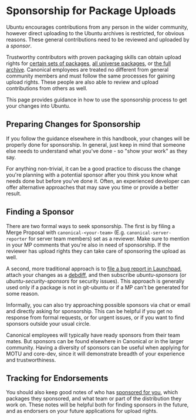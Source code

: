 Sponsorship for Package Uploads
===============================

Ubuntu encourages contributions from any person in the wider community, however direct uploading to the Ubuntu archives is restricted, for obvious reasons.  These general contributions need to be reviewed and uploaded by a *sponsor*.

Trustworthy contributors with proven packaging skills can obtain upload rights for [certain sets of packages](MembershipInPackageSet.md), [all universe packages](MembershipInMOTU.md), or [the full archive](MembershipInCoreDev.md).  Canonical employees are treated no different from general community members and must follow the same processes for gaining upload rights.  These people are also able to review and upload contributions from others as well.

This page provides guidance in how to use the sponsorship process to get your changes into Ubuntu.


Preparing Changes for Sponsorship
---------------------------------

If you follow the guidance elsewhere in this handbook, your changes will be properly done for sponsorship.  In general, just keep in mind that someone else needs to understand what you've done - so "show your work" as they say.

For anything non-trivial, it can be a good practice to discuss the change you're planning with a potential sponsor after you think you know what needs done but before you've done it.  Often, an experienced developer can offer alternative approaches that may save you time or provide a better result.


Finding a Sponsor
-----------------

There are two formal ways to seek sponsorship.  The first is by filing a Merge Proposal with `canonical-<your-team>` (E.g. `canonical-server-reporter` for server team members) set as a reviewer.  Make sure to mention in your MP comments that you're also in need of sponsorship.  If the reviewer has upload rights they can take care of sponsoring the upload as well.

A second, more traditional approach is to [file a bug report in Launchpad](https://bugs.launchpad.net/ubuntu/+filebug), attach your changes as a [debdiff](http://packaging.ubuntu.com/html/traditional-packaging.html#creating-a-debdiff), and then subscribe *ubuntu-sponsors* (or *ubuntu-security-sponsors* for security issues).  This approach is generally used only if a package is not in git-ubuntu or if a MP can't be generated for some reason.

Informally, you can also try approaching possible sponsors via chat or email and directly asking for sponsorship.  This can be helpful if you get no response from formal requests, or for urgent issues, or if you want to find sponsors outside your usual circle.

Canonical employees will typically have ready sponsors from their team mates.  But sponsors can be found elsewhere in Canonical or in the larger community.  Having a diversity of sponsors can be useful when applying for MOTU and core-dev, since it will demonstrate breadth of your experience and trustworthiness.

Tracking for Endorsements
-------------------------

You should also keep good notes of who has [sponsored for you](https://udd.debian.org/cgi-bin/ubuntu-sponsorships.cgi), which packages they sponsored, and what team or part of the distribution they work on.  These notes will be helpful both for finding sponsors in the future, and as endorsers on your future applications for upload rights.
